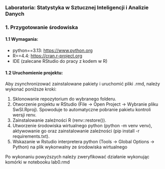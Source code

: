 ### Laboratoria: Statystyka w Sztucznej Inteligencji i Analizie Danych

### 1. Przygotowanie środowiska

#### 1.1 Wymagania:
 - python==3.13: https://www.python.org
 - R==4.4: https://cran.r-project.org
 - IDE (zalecane RStudio do pracy z kodem w R)

#### 1.2 Uruchomienie projektu:

Aby zsynchronizować zainstalowane pakiety i uruchomić pliki .rmd, należy wykonać poniższe kroki:

 1. Sklonowanie repozytorium do wybranego folderu.
 2. Otworzenie projektu w RStudio (File -> Open Project -> Wybranie pliku SwSI.Rproj). Spowoduje to automatyczne pobranie pakietu kontroli wersji renv.
 3. Zainstalowanie zależności R (renv::restore()). 
 4. Utworzenie środowiska wirtualnego python (python -m venv venv), aktywowanie go oraz zainstalowanie zależności (pip install -r requirements.txt).
 5. Wskazanie w Rstudio interpretera python (Tools -> Global Options -> Python) na plik wykonwalny ze środowiska wirtualnego

Po wykonaniu powyższych należy zweryfikować działanie wykonując komórki w notebooku lab0.rmd
